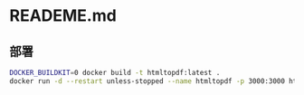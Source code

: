 # READEME.md

## 部署

```bash
DOCKER_BUILDKIT=0 docker build -t htmltopdf:latest .
docker run -d --restart unless-stopped --name htmltopdf -p 3000:3000 htmltopdf:latest
```